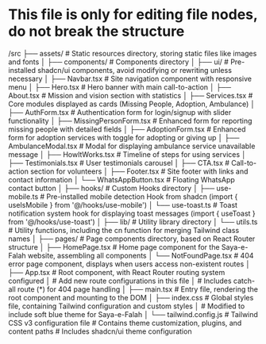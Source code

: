 # This file is only for editing file nodes, do not break the structure

/src
├── assets/          # Static resources directory, storing static files like images and fonts
│
├── components/      # Components directory
│   ├── ui/         # Pre-installed shadcn/ui components, avoid modifying or rewriting unless necessary
│   ├── Navbar.tsx  # Site navigation component with responsive menu
│   ├── Hero.tsx    # Hero banner with main call-to-action
│   ├── About.tsx   # Mission and vision section with statistics
│   ├── Services.tsx # Core modules displayed as cards (Missing People, Adoption, Ambulance)
│   ├── AuthForm.tsx # Authentication form for login/signup with slider functionality
│   ├── MissingPersonForm.tsx # Enhanced form for reporting missing people with detailed fields
│   ├── AdoptionForm.tsx # Enhanced form for adoption services with toggle for adopting or giving up
│   ├── AmbulanceModal.tsx # Modal for displaying ambulance service unavailable message
│   ├── HowItWorks.tsx # Timeline of steps for using services
│   ├── Testimonials.tsx # User testimonials carousel
│   ├── CTA.tsx     # Call-to-action section for volunteers
│   ├── Footer.tsx  # Site footer with links and contact information
│   └── WhatsAppButton.tsx # Floating WhatsApp contact button
│
├── hooks/          # Custom Hooks directory
│   ├── use-mobile.ts # Pre-installed mobile detection Hook from shadcn (import { useIsMobile } from '@/hooks/use-mobile')
│   └── use-toast.ts  # Toast notification system hook for displaying toast messages (import { useToast } from '@/hooks/use-toast')
│
├── lib/            # Utility library directory
│   └── utils.ts    # Utility functions, including the cn function for merging Tailwind class names
│
├── pages/          # Page components directory, based on React Router structure
│   ├── HomePage.tsx # Home page component for the Saya-e-Falah website, assembling all components
│   └── NotFoundPage.tsx # 404 error page component, displays when users access non-existent routes
│
├── App.tsx         # Root component, with React Router routing system configured
│                   # Add new route configurations in this file
│                   # Includes catch-all route (*) for 404 page handling
│
├── main.tsx        # Entry file, rendering the root component and mounting to the DOM
│
├── index.css       # Global styles file, containing Tailwind configuration and custom styles
│                   # Modified to include soft blue theme for Saya-e-Falah
│
└── tailwind.config.js  # Tailwind CSS v3 configuration file
                      # Contains theme customization, plugins, and content paths
                      # Includes shadcn/ui theme configuration 
